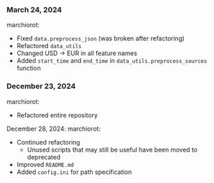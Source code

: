 ### March 24, 2024
marchiorot:
- Fixed `data.preprocess_json` (was broken after refactoring)
- Refactored `data_utils`
- Changed USD -> EUR in all feature names
- Added `start_time` and `end_time` in `data_utils.preprocess_sources` function

### December 23, 2024
marchiorot: 
- Refactored entire repository

December 28, 2024:
marchiorot: 
- Continued refactoring
    - Unused scripts that may still be useful have been moved to deprecated
- Improved `README.md`
- Added `config.ini` for path specification